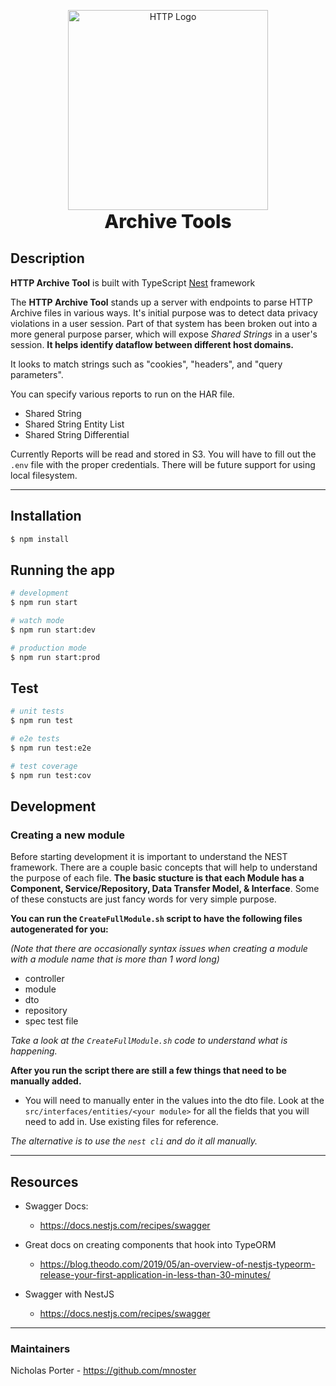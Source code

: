 <p align="center">
  <img src="https://www.svgrepo.com/show/221325/http.svg" width="320" alt="HTTP Logo" />
  <span align="center" style="display:inline-block; font-size:30px; font-weight:800">Archive Tools</span>
</p>


## Description

**HTTP Archive Tool** is built with TypeScript [Nest](https://github.com/nestjs/nest) framework

The **HTTP Archive Tool** stands up a server with endpoints to parse HTTP Archive files in various ways. It's initial purpose was to detect data privacy violations in a user session. Part of that system has been broken out into a more general purpose parser, which will expose *Shared Strings* in a user's session. **It helps identify dataflow between different host domains.**

It looks to match strings such as "cookies", "headers", and  "query parameters".

You can specify various reports to run on the HAR file.

- Shared String
- Shared String Entity List
- Shared String Differential


Currently Reports will be read and stored in S3. You will have to fill out the `.env` file with the proper credentials.
There will be future support for using local filesystem. 

___ 


## Installation

```bash
$ npm install
```

## Running the app

```bash
# development
$ npm run start

# watch mode
$ npm run start:dev

# production mode
$ npm run start:prod
```

## Test

```bash
# unit tests
$ npm run test

# e2e tests
$ npm run test:e2e

# test coverage
$ npm run test:cov
```


## Development
### Creating a new module

Before starting development it is important to understand the NEST framework. There are a couple basic concepts that will help to understand the purpose of each file. **The basic stucture is that each Module has a Component, Service/Repository, Data Transfer Model,  & Interface**. Some of these constucts are just fancy words for very simple purpose.



**You can run the `CreateFullModule.sh` script to have the following files autogenerated for you:**

*(Note that there are occasionally syntax issues when creating a module with a module name that is more than 1 word long)*

- controller
- module 
- dto 
- repository
- spec test file

*Take a look at the `CreateFullModule.sh` code to understand what is happening.*


**After you run the script there are still a few things that need to be manually added.**
- You will need to manually enter in the values into the dto file. Look at the `src/interfaces/entities/<your module>` for all the fields that you will need to add in. Use existing files for reference.

*The alternative is to use the `nest cli` and do it all manually.*

___

## Resources

- Swagger Docs:
     - https://docs.nestjs.com/recipes/swagger

- Great docs on creating components that hook into TypeORM
   - https://blog.theodo.com/2019/05/an-overview-of-nestjs-typeorm-release-your-first-application-in-less-than-30-minutes/

-  Swagger with NestJS
      - https://docs.nestjs.com/recipes/swagger


___

### Maintainers

Nicholas Porter - https://github.com/mnoster